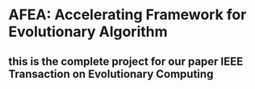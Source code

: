 # AFEA: Accelerating Framework for Evolutionary Algorithm 
## this is the complete project for our paper IEEE Transaction on Evolutionary Computing